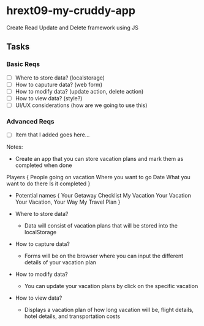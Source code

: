 # hrext09-my-cruddy-app
Create Read Update and Delete framework using JS

 ## Tasks

 ### Basic Reqs
- [ ] Where to store data? (localstorage)
- [ ] How to caputure data? (web form)
- [ ] How to modify data? (update action, delete action)
- [ ] How to view data? (style?)
- [ ] UI/UX considerations (how are we going to use this)

 ### Advanced Reqs
- [ ] Item that I added goes here...

Notes:
- Create an app that you can store vacation plans and mark them as completed when done

Players {
	People going on vacation
	Where you want to go
	Date
	What you want to do there
	Is it completed
}

- Potential names {
    Your Getaway Checklist
    My Vacation
    Your Vacation
    Your Vacation, Your Way
    My Travel Plan
}

- Where to store data?
	- Data will consist of vacation plans that will be stored into the localStorage

- How to capture data?
	- Forms will be on the browser where you can input the different details of your vacation plan

- How to modify data?
	- You can update your vacation plans by click on the specific vacation

- How to view data?
	- Displays a vacation plan of how long vacation will be, flight details, hotel details, and transportation costs

